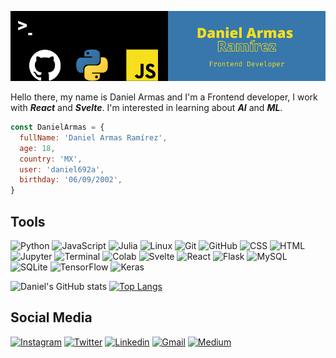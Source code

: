 ![GitHub Header](images/header.png)

Hello there, my name is Daniel Armas and I'm a Frontend developer, I work with ***React*** and ***Svelte***. I'm interested in learning about ***AI*** and ***ML***.
```javascript
const DanielArmas = {
  fullName: 'Daniel Armas Ramírez',
  age: 18,
  country: 'MX',
  user: 'daniel692a',
  birthday: '06/09/2002',
}
```
## Tools
![Python](https://img.shields.io/badge/-Python-blue?logo=python&logoColor=yellow&style=for-the-badge)
![JavaScript](https://img.shields.io/badge/-JavaScript-yellow?logo=javascript&logoColor=black&style=for-the-badge)
![Julia](https://img.shields.io/badge/-Julia-9558B2?logo=julia&logoColor=white&style=for-the-badge)
![Linux](https://img.shields.io/badge/-Linux-FCC624?logo=linux&logoColor=black&style=for-the-badge)
![Git](https://img.shields.io/badge/-Git-F05032?logo=git&logoColor=white&style=for-the-badge)
![GitHub](https://img.shields.io/badge/-GitHub-181717?logo=github&logoColor=white&style=for-the-badge)
![CSS](https://img.shields.io/badge/-CSS-1572B6?logo=css3&logoColor=white&style=for-the-badge)
![HTML](https://img.shields.io/badge/-HTML-E34F26?logo=html5&logoColor=white&style=for-the-badge)
![Jupyter](https://img.shields.io/badge/-Jupyter-F37626?logo=jupyter&logoColor=white&style=for-the-badge)
![Terminal](https://img.shields.io/badge/-Terminal-4D4D4D?logo=windows-terminal&logoColor=white&style=for-the-badge)
![Colab](https://img.shields.io/badge/-Colab-F9AB00?logo=google-colab&logoColor=white&style=for-the-badge)
![Svelte](https://img.shields.io/badge/-Svelte-FF3E00?logo=svelte&logoColor=white&style=for-the-badge)
![React](https://img.shields.io/badge/-React-61DAFB?logo=react&logoColor=black&style=for-the-badge)
![Flask](https://img.shields.io/badge/-Flask-000000?logo=flask&logoColor=white&style=for-the-badge)
![MySQL](https://img.shields.io/badge/-MySQL-4479A1?logo=mysql&logoColor=white&style=for-the-badge)
![SQLite](https://img.shields.io/badge/-SQLite-003B57?logo=sqlite&logoColor=white&style=for-the-badge)
![TensorFlow](https://img.shields.io/badge/-TensorFlow-FF6F00?logo=tensorflow&logoColor=white&style=for-the-badge)
![Keras](https://img.shields.io/badge/-Keras-D00000?logo=keras&logoColor=white&style=for-the-badge)

![Daniel's GitHub stats](https://github-readme-stats.vercel.app/api?username=daniel692a&show_icons=true&theme=synthwave)
[![Top Langs](https://github-readme-stats.vercel.app/api/top-langs/?username=daniel692a&layout=compact&theme=synthwave)](https://github.com/anuraghazra/github-readme-stats)

## Social Media
[![Instagram](https://shields.io/badge/-Instagram-E4405F?logo=instagram&logoColor=white&style=for-the-badge)](https://www.instagram.com/daniel692a)
[![Twitter](https://shields.io/badge/-Twitter-1DA1F2?logo=twitter&logoColor=white&style=for-the-badge)](https://twitter.com/daniel692a)
[![Linkedin](https://shields.io/badge/-LinkedIn-0A66C2?logo=linkedin&logoColor=white&style=for-the-badge)](https://www.linkedin.com/in/daniel-armas-443994190/)
[![Gmail](https://img.shields.io/badge/Gmail-D14836?style=for-the-badge&logo=Gmail&logoColor=white)](mailto:https://github.com/daniel692a)
[![Medium](https://shields.io/badge/-Medium-000000?logo=medium&logoColor=white&style=for-the-badge)](https://daniel692a.medium.com/)
